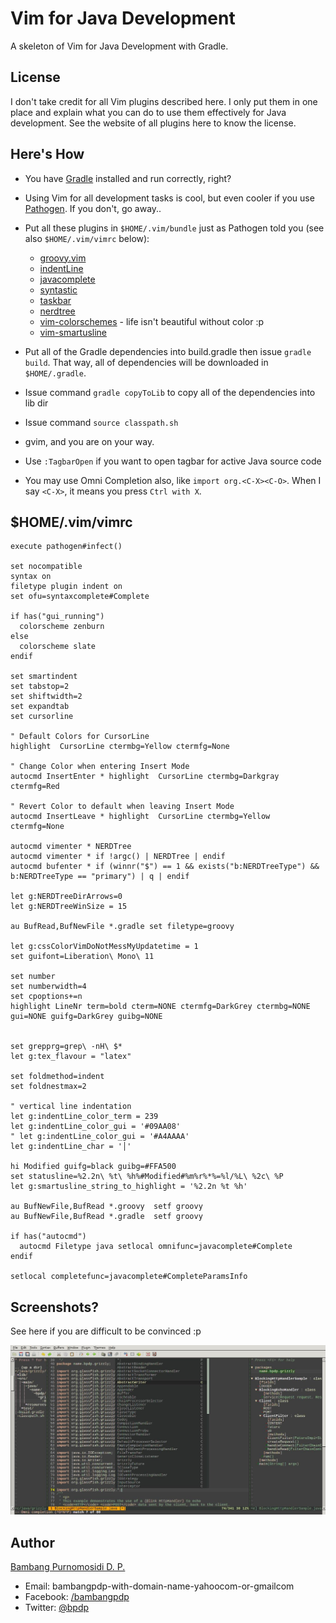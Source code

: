 Vim for Java Development
========================

A skeleton of Vim for Java Development with Gradle.

License
-------

I don't take credit for all Vim plugins described here. I only put them in one place and explain what you can do to use them effectively for Java development. See the website of all plugins here to know the license.

Here's How
----------

* You have [Gradle](http://gradle.org) installed and run correctly, right?
* Using Vim for all development tasks is cool, but even cooler if you use [Pathogen](https://github.com/tpope/vim-pathogen). If you don't, go away..
* Put all these plugins in `$HOME/.vim/bundle` just as Pathogen told you (see also `$HOME/.vim/vimrc` below):

    * [groovy.vim](https://github.com/vim-scripts/groovy.vim)
    * [indentLine](https://github.com/Yggdroot/indentLine)
    * [javacomplete](ttps://github.com/adragomir/javacomplete) 
    * [syntastic](https://github.com/scrooloose/syntastic)
    * [taskbar](https://github.com/majutsushi/tagbar)
    * [nerdtree](https://github.com/scrooloose/nerdtree)
    * [vim-colorschemes](https://github.com/flazz/vim-colorschemes) - life isn't beautiful without color :p
    * [vim-smartusline](https://github.com/molok/vim-smartusline)
* Put all of the Gradle dependencies into build.gradle then issue `gradle build`. That way, all of dependencies will be downloaded in `$HOME/.gradle`.
* Issue command `gradle copyToLib` to copy all of the dependencies into lib dir
* Issue command `source classpath.sh`
* gvim, and you are on your way.
* Use `:TagbarOpen` if you want to open tagbar for active Java source code 
* You may use Omni Completion also, like `import org.<C-X><C-O>`. When I say `<C-X>`, it means you press `Ctrl with X`.

$HOME/.vim/vimrc
----------------

    execute pathogen#infect()
    
    set nocompatible
    syntax on
    filetype plugin indent on
    set ofu=syntaxcomplete#Complete
    
    if has("gui_running")
      colorscheme zenburn
    else
      colorscheme slate
    endif
    
    set smartindent
    set tabstop=2
    set shiftwidth=2
    set expandtab
    set cursorline
    
    " Default Colors for CursorLine
    highlight  CursorLine ctermbg=Yellow ctermfg=None
    
    " Change Color when entering Insert Mode
    autocmd InsertEnter * highlight  CursorLine ctermbg=Darkgray ctermfg=Red
    
    " Revert Color to default when leaving Insert Mode
    autocmd InsertLeave * highlight  CursorLine ctermbg=Yellow ctermfg=None
    
    autocmd vimenter * NERDTree
    autocmd vimenter * if !argc() | NERDTree | endif
    autocmd bufenter * if (winnr("$") == 1 && exists("b:NERDTreeType") && b:NERDTreeType == "primary") | q | endif
    
    let g:NERDTreeDirArrows=0
    let g:NERDTreeWinSize = 15
    
    au BufRead,BufNewFile *.gradle set filetype=groovy
    
    let g:cssColorVimDoNotMessMyUpdatetime = 1
    set guifont=Liberation\ Mono\ 11
    
    set number
    set numberwidth=4
    set cpoptions+=n
    highlight LineNr term=bold cterm=NONE ctermfg=DarkGrey ctermbg=NONE gui=NONE guifg=DarkGrey guibg=NONE
    
    
    set grepprg=grep\ -nH\ $*
    let g:tex_flavour = "latex"
    
    set foldmethod=indent
    set foldnestmax=2
    
    " vertical line indentation
    let g:indentLine_color_term = 239
    let g:indentLine_color_gui = '#09AA08'
    " let g:indentLine_color_gui = '#A4AAAA'
    let g:indentLine_char = '│'
    
    hi Modified guifg=black guibg=#FFA500
    set statusline=%2.2n\ %t\ %h%#Modified#%m%r%*%=%l/%L\ %2c\ %P
    let g:smartusline_string_to_highlight = '%2.2n %t %h'
    
    au BufNewFile,BufRead *.groovy  setf groovy 
    au BufNewFile,BufRead *.gradle  setf groovy 
    
    if has("autocmd") 
      autocmd Filetype java setlocal omnifunc=javacomplete#Complete 
    endif 
    
    setlocal completefunc=javacomplete#CompleteParamsInfo 


Screenshots?
------------

See here if you are difficult to be convinced :p

![ScreenshotVimJavaPng](screenshot-vimjava.jpg)

Author
------
[Bambang Purnomosidi D. P.](http://bpdp.name)
* Email: bambangpdp-with-domain-name-yahoocom-or-gmailcom
* Facebook: [/bambangpdp](http://www.facebook.com/bambangpdp)
* Twitter: [@bpdp](http://twitter.com/bpdp)
